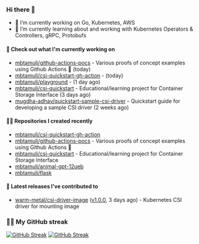 ### Hi there 👋

- 🔭 I’m currently working on Go, Kubernetes, AWS
- 🌱 I’m currently learning about and working with Kubernetes Operators & Controllers, gRPC, Protobufs

#### 👷 Check out what I'm currently working on

- [mbtamuli/github-actions-pocs](https://github.com/mbtamuli/github-actions-pocs) - Various proofs of concept examples using Github Actions 🤖 (today)
- [mbtamuli/csi-quickstart-gh-action](https://github.com/mbtamuli/csi-quickstart-gh-action) -  (today)
- [mbtamuli/playground](https://github.com/mbtamuli/playground) -  (1 day ago)
- [mbtamuli/csi-quickstart](https://github.com/mbtamuli/csi-quickstart) - Educational/learning project for Container Storage Interface (3 days ago)
- [mugdha-adhav/quickstart-sample-csi-driver](https://github.com/mugdha-adhav/quickstart-sample-csi-driver) - Quickstart guide for developing a sample CSI driver (2 weeks ago)

#### 👨‍💻 Repositories I created recently

- [mbtamuli/csi-quickstart-gh-action](https://github.com/mbtamuli/csi-quickstart-gh-action)
- [mbtamuli/github-actions-pocs](https://github.com/mbtamuli/github-actions-pocs) - Various proofs of concept examples using Github Actions 🤖
- [mbtamuli/csi-quickstart](https://github.com/mbtamuli/csi-quickstart) - Educational/learning project for Container Storage Interface
- [mbtamuli/animal-gpt-12ueb](https://github.com/mbtamuli/animal-gpt-12ueb)
- [mbtamuli/flask](https://github.com/mbtamuli/flask)

#### 🚀 Latest releases I've contributed to

- [warm-metal/csi-driver-image](https://github.com/warm-metal/csi-driver-image) ([v1.0.0](https://github.com/warm-metal/csi-driver-image/releases/tag/v1.0.0), 3 days ago) - Kubernetes CSI driver for mounting image

### 🏃🏻 My GitHub streak
[![GitHub Streak](https://github-readme-streak-stats-mbtamuli-projects.vercel.app?user=mbtamuli&theme=github-dark-dimmed&mode=weekly#gh-dark-mode-only)](https://github.com/mbtamuli#gh-dark-mode-only)
[![GitHub Streak](https://github-readme-streak-stats-mbtamuli-projects.vercel.app?user=mbtamuli&theme=transparent&mode=weekly#gh-light-mode-only)](https://github.com/mbtamuli#gh-light-mode-only)
